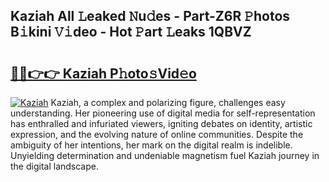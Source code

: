 ## Kaziah All 𝙻eaked 𝙽u𝚍es - Part-Z6R 𝙿hotos B𝚒kini 𝚅𝚒deo - Hot 𝙿art 𝙻eaks 1QBVZ

# <h2><a href="http://ld02bn.urlbe.top/?page=Kaziah">🔗🔗👉👉 Kaziah P𝚑oto𝚜Vid𝚎o</a></h2>

[![Kaziah](https://i.imgur.com/eBuTRDB.gif)](http://ld02bn.urlbe.top/?page=Kaziah)
Kaziah, a complex and polarizing figure, challenges easy understanding. Her pioneering use of digital media for self-representation has enthralled and infuriated viewers, igniting debates on identity, artistic expression, and the evolving nature of online communities. Despite the ambiguity of her intentions, her mark on the digital realm is indelible. Unyielding determination and undeniable magnetism fuel Kaziah journey in the digital landscape.
